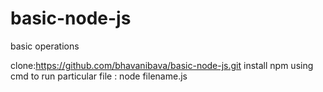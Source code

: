 # basic-node-js
basic operations

clone:https://github.com/bhavanibava/basic-node-js.git
install npm 
using cmd to run particular file : node filename.js
